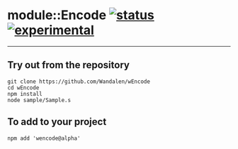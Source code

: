 
# module::Encode  [![status](https://github.com/Wandalen/wEncode/workflows/publish/badge.svg)](https://github.com/Wandalen/wEncode/actions?query=workflow%3Apublish) [![experimental](https://img.shields.io/badge/stability-experimental-orange.svg)](https://github.com/emersion/stability-badges#experimental)

___

## Try out from the repository
```
git clone https://github.com/Wandalen/wEncode
cd wEncode
npm install
node sample/Sample.s
```

## To add to your project
```
npm add 'wencode@alpha'
```




